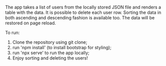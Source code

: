 The app takes a list of users from the locally stored JSON file and renders a table with the data. It is possible to delete each user row. Sorting the data in both ascending and descending fashion is available too. The data will be restored on page reload.

To run:

1. Clone the repository using git clone;
2. run 'npm install' (to install bootstrap for styling);
3. run 'npx serve' to run the app locally;
4. Enjoy sorting and deleting the users!
